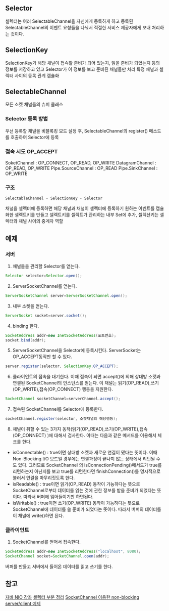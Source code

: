 
## Selector
셀렉터는 여러 SelectableChannel을 자신에게 등록하게 하고 등록된 SelectableChannel의 이벤트 요청들을 나눠서 적절한 서비스 제공자에게 보내 처리하는 것이다.
## SelectionKey
SelectionKey가 해당 채널이 접속할 준비가 되어 있는지, 읽을 준비가 되었는지 등의 정보를 저장하고 있고 Selector가 이 정보를 보고 준비된 채널들만 처리
특정 채널과 셀렉터 사이의 등록 관계 캡슐화
## SelectableChannel
모든 소켓 채널들의 슈퍼 클래스

### Selector 등록 방법
우선 등록할 채널을 비블록킹 모드 설정 후, SelectableChannel의 register() 메소드를 호출하여 Selector에 등록

### 접속 시도 OP_ACCEPT
SoketChannel : OP_CONNECT, OP_READ, OP_WRITE
DatagramChannel : OP_READ, OP_WRITE
Pipe.SourceChannel : OP_READ
Pipe.SinkChannel : OP_WRITE

### 구조
```
SelectableChannel - SelectionKey - Selector
```
채널을 셀렉터에 등록하면 해당 채널과 채널이 셀렉터에 등록하기 원하는 이벤트를 캡슐화한 셀렉트키를 만들고 셀렉트키를 셀렉트가 관리하는 내부 Set에 추가, 셀렉션키는 셀렉터와 채널 사이의 중계자 역할

## 예제
### 서버
1. 채널들을 관리할 Selector를 얻는다.
```java
Selector selector=Selector.open();
```
2. ServerSocketChannel를 얻는다.
```java
ServerSocketChannel server=ServerSocketChannel.open();
```
3. 내부 소켓을 얻는다.
```java
ServerSocket socket=server.socket();
```
4. binding 한다.
```java
SocketAddress addr=new InetSocketAddress(포트번호);
socket.bind(addr);
```
5. ServerSocketChannel을 Selector에 등록시킨다. ServerSocket는 OP_ACCEPT동작만 할 수 있다.
```java
server.register(selector, SelectionKey.OP_ACCEPT);
```
6. 클라이언트의 접속을 대기한다. 이때 접속이 되면 accept()에 의해 상대방 소캣과 연결된 SocketChannel의 인스턴스를 얻는다. 이 채널는 읽기(OP_READ),쓰기(OP_WRITE),접속(OP_CONNECT) 행동을 지원한다.
```java
SocketChannel socketChannel=serverChannel.accept();
```
7. 접속된 SocketChannel를 Selector에 등록한다.
```java
socketChannel.register(selector, 소켓채널의 해당행동);
```
8. 채널이 취할 수 있는 3가지 동작(읽기(OP_READ),쓰기(OP_WRITE),접속(OP_CONNECT) )에 대해서 검사한다. 이때는 다음과 같은 메서드를 이용해서 체크를 한다.
- isConnectable() : true이면 상대방 소켓과 새로운 연결이 됐다는 뜻이다. 이때 Non-Blocking I/O 모드일 경우에는 연결과정이 끝나지 않는 상태에서 리턴될 수도 있다. 그러므로 SocketChannel 의 isConnectionPending()메서드가 true를 리턴하는지 아닌지를 보고 true를 리턴한다면 finishConnection()를 명시적으로 불러서 연결을 마무리짓도록 한다.
- isReadable() : true이면 읽기(OP_READ) 동작이 가능하다는 뜻으로 SocketChannel로부터 데이터를 읽는 것에 관한 정보를 받을 준비가 되었다는 뜻이다. 따라서 버퍼에 읽어들이기만 하면된다.
- isWritable() : true이면 쓰기(OP_WRITE) 동작이 가능하다는 뜻으로 SocketChannel에 데이터를 쓸 준비가 되었다는 뜻이다. 따라서 버퍼의 데이터를 이 채널에 write()하면 된다.  

### 클라이언트
1. SocketChannel를 얻어서 접속한다.
```java
SocketAddress addr=new InetSocketAddress("localhost", 8080);
SocketChannel socket=SocketChannel.open(addr);
```
버퍼를 만들고 서버에서 들어온 데이터를 읽고 쓰기를 한다.


## 참고
[자바 NIO 강좌](http://javaexpert.tistory.com/464)
[셀렉터 부분 정리](http://hjhistory.tistory.com/entry/NIO-%EC%85%80%EB%A0%89%ED%84%B0-%EB%B6%80%EB%B6%84-%EC%A0%95%EB%A6%AC)
[SocketChannel 이용한 non-blocking server/client 예제](http://tjjava.blogspot.kr/2012/09/socketchannel-non-blocking-serverclient.html)
